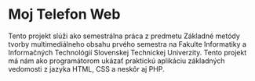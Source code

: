 # Moj Telefon Web
Tento projekt slúži ako semestrálna práca z predmetu Základné metódy tvorby multimediálneho obsahu prvého semestra na Fakulte Informatiky a Informačných Technológií Slovenskej Technickej Univerzity. Tento projekt má nám ako programátorom ukázať praktickú aplikáciu základných vedomosti z jazyka HTML, CSS a neskôr aj PHP.
